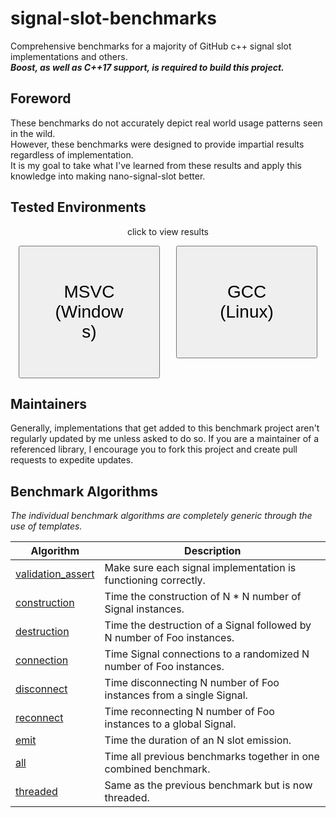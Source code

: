 
# signal-slot-benchmarks

Comprehensive benchmarks for a majority of GitHub c++ signal slot implementations and others.
<br/>
**_Boost, as well as C++17 support, is required to build this project._**

Foreword
--------

These benchmarks do not accurately depict real world usage patterns seen in the wild.
<br/>
However, these benchmarks were designed to provide impartial results regardless of implementation.
<br/>
It is my goal to take what I've learned from these results and apply this knowledge into making nano-signal-slot better.

Tested Environments
-------------------

<div style="text-align:center; margin-bottom:1em;">click to view results</div>
<div style="text-align:center; display:flex;">
	<div style="flex:1;">
    	<a href="/results_msvc/README.md">
        	<button type="button" style="padding:2em; cursor:pointer;  font-size:2em; width:90%;">
            	MSVC (Windows)
            </button>
        </a>
	</div>
	<div style="flex:1;">
        <a href="/results_gcc/README.md">
            <button type="button" style="padding:2em; cursor:pointer; font-size:2em; width:90%;">
            	GCC (Linux)
            </button>
        </a>
	</div>
</div>

Maintainers
-----------

Generally, implementations that get added to this benchmark project aren't regularly updated by me unless asked to do so.
If you are a maintainer of a referenced library, I encourage you to fork this project and create pull requests to expedite updates.

Benchmark Algorithms
--------------------

_The individual benchmark algorithms are completely generic through the use of templates._

| Algorithm | Description |
| --------- | ----------- |
| [validation_assert](benchmark.hpp#L19) | Make sure each signal implementation is functioning correctly. |
| [construction](benchmark.hpp#L48) | Time the construction of N * N number of Signal instances. |
| [destruction](benchmark.hpp#L66) | Time the destruction of a Signal followed by N number of Foo instances. |
| [connection](benchmark.hpp#L88) | Time Signal connections to a randomized N number of Foo instances. |
| [disconnect](benchmark.hpp#L111) | Time disconnecting N number of Foo instances from a single Signal. |
| [reconnect](benchmark.hpp#L138) | Time reconnecting N number of Foo instances to a global Signal. |
| [emit](benchmark.hpp#L162) | Time the duration of an N slot emission. |
| [all](benchmark.hpp#L187) | Time all previous benchmarks together in one combined benchmark. |
| [threaded](benchmark.hpp#L211) | Same as the previous benchmark but is now threaded. |
<br/>
